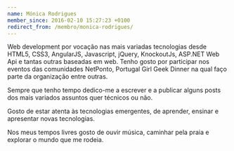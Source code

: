 ```yaml
---
name: Mónica Rodrigues
member_since: 2016-02-10 15:27:23 +0100
redirect_from: /membro/monica-rodrigues/
---
```

Web development por vocação nas mais variadas tecnologias desde HTML5, CSS3, AngularJS, Javascript, jQuery, KnockoutJs, ASP.NET Web Api e tantas outras baseadas em web. Tenho gosto por participar nos eventos das comunidades NetPonto, Portugal Girl Geek Dinner na qual faço parte da organização entre outras.

Sempre que tenho tempo dedico-me a escrever e a publicar alguns posts dos mais variados assuntos quer técnicos ou não.

Gosto de estar atenta às tecnologias emergentes, de aprender, ensinar e apresentar novas tecnologias.

Nos meus tempos livres gosto de ouvir música, caminhar pela praia e explorar o mundo que me rodeia.
